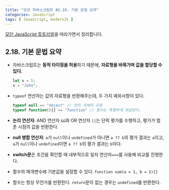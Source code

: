 ```yaml
---
title: "모던 자바스크립트 #2.18. 기본 문법 요약"
categories: JavaScript
tags: [ JavaScript, modernJS ]
---
```


[모던 JavaScript 튜토리얼](https://ko.javascript.info/)을 따라가면서 정리합니다.

## 2.18. 기본 문법 요약

- 자바스크립트는 **동적 타이핑을 허용**하기 때문에, **자료형을 바꿔가며 값을 할당할 수 있다.**

  ```js
  let x = 5;
  x = "John";
  ```

- `typeof` 연산자는 값의 자료형을 반환해주는데, 두 가지 예외사항이 있다.

  ```js
  typeof null == "object" // 언어 자체의 오류
  typeof function(){} == "function" // 함수는 특별하게 취급된다.
  ```

- **논리 연산자**: AND 연산자 `&&`와 OR 연산자 `||`는 단락 평가를 수행하고, 평가가 멈춘 시점의 값을 반환한다. 

- **null 병합 연산자**: `a`가 `null`이나 `undefined`가 아니면 `a ?? b`의 평가 결과는 `a`이고, `a`가 `null`이나 `undefined`이면 `a ?? b`의 평가 결과는 `b`이다.

- **switch문**은 조건을 확인할 때 내부적으로 일치 연산자`===`를 사용해 비교를 진행한다.

- 함수의 매개변수에 기본값을 설정할 수 있다. `function sum(a = 1, b = 2){}`

- 함수는 항상 무언가를 반환한다. `return`문이 없는 경우는 `undefined`를 반환한다.
